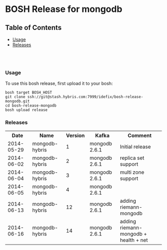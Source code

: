 # BOSH Release for mongodb

## Table of Contents
* [Usage](#usage)
* [Releases](#releases)
<br />
<br />


### <a name="usage"></a>Usage

To use this bosh release, first upload it to your bosh:

```
bosh target BOSH_HOST
git clone ssh://git@stash.hybris.com:7999/idefix/bosh-release-mongodb.git
cd bosh-release-mongodb
bosh upload release
```

### <a name="releases"></a>Releases
<table>
<tr>
  <th>Date</th>
  <th>Name</th>
  <th>Version</th>
  <th>Kafka</th>
  <th>Comment</th>
</tr>
<tr>
  <td>2014-05-29</td>
  <td>mongodb-hybris</td>
  <td>1</td>
  <td>mongodb 2.6.1</td>
  <td>Initial release</td>
</tr>
<tr>
  <td>2014-06-02</td>
  <td>mongodb-hybris</td>
  <td>2</td>
  <td>mongodb 2.6.1</td>
  <td>replica set support</td>
</tr>
<tr>
  <td>2014-06-04</td>
  <td>mongodb-hybris</td>
  <td>3</td>
  <td>mongodb 2.6.1</td>
  <td>multi zone support</td>
</tr>
<tr>
  <td>2014-06-05</td>
  <td>mongodb-hybris</td>
  <td>4</td>
  <td>mongodb 2.6.1</td>
  <td></td>
</tr>
<tr>
  <td>2014-06-13</td>
  <td>mongodb-hybris</td>
  <td>12</td>
  <td>mongodb 2.6.1</td>
  <td>adding riemann-mongodb</td>
</tr>
</tr>
<tr>
  <td>2014-06-16</td>
  <td>mongodb-hybris</td>
  <td>14</td>
  <td>mongodb 2.6.1</td>
  <td>adding riemann-mongodb + health + net</td>
</tr>
</table>
